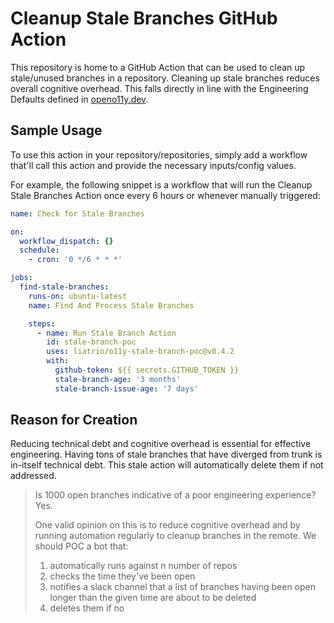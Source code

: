 # Cleanup Stale Branches GitHub Action

This repository is home to a GitHub Action that can be used to clean up stale/unused branches in a repository.
Cleaning up stale branches reduces overall cognitive overhead. This falls directly in line with the
Engineering Defaults defined in [openo11y.dev][0].

## Sample Usage

To use this action in your repository/repositories, simply add a workflow that'll call this action and provide the necessary inputs/config values.

For example, the following snippet is a workflow that will run the Cleanup Stale Branches Action once every 6 hours or whenever manually triggered:

```yaml
name: Check for Stale Branches

on:
  workflow_dispatch: {}
  schedule:
    - cron: '0 */6 * * *'

jobs:
  find-stale-branches:
    runs-on: ubuntu-latest
    name: Find And Process Stale Branches

    steps:
      - name: Run Stale Branch Action
        id: stale-branch-poc
        uses: liatrio/o11y-stale-branch-poc@v0.4.2
        with:
          github-token: ${{ secrets.GITHUB_TOKEN }}
          stale-branch-age: '3 months'
          stale-branch-issue-age: '7 days'
```

## Reason for Creation

Reducing technical debt and cognitive overhead is essential for effective engineering.
Having tons of stale branches that have diverged from trunk is in-itself technical debt.
This stale action will automatically delete them if not addressed.

> Is 1000 open branches indicative of a poor engineering experience? Yes.
>
> One valid opinion on this is to reduce cognitive overhead and by running automation regularly to cleanup branches in the remote. We should POC a bot that:
>
> 1. automatically runs against n number of repos
> 2. checks the time they've been open
> 3. notifies a slack channel that a list of branches having been open longer than the given time are about to be deleted
> 4. deletes them if no

[0]: https://openo11y.dev

